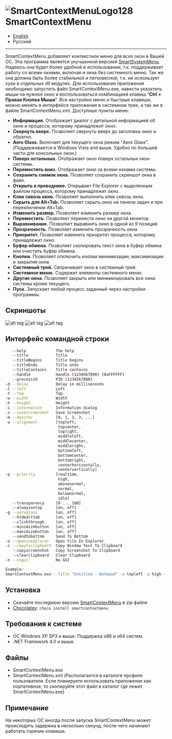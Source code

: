 ![SmartContextMenuLogo128](https://github.com/AlexanderPro/SmartContextMenu/assets/8102586/e1aaac4b-483a-41ec-9dac-b881cd14ecfa) SmartContextMenu
=============

- [English](/)
- Русский

---

SmartContextMenu добавляет контекстное меню для всех окон в Вашей ОС.
Эта программа является улучшенной версией [SmartSystemMenu](https://github.com/AlexanderPro/SmartSystemMenu).
Надеюсь она будет более удобной в использовании, т.к. поддерживает работу со всеми окнами, включая и окна без системного меню.
Так же она должна быть более стабильной и легковесной, т.к. не использует хуки в отдельных dll модулях.
Для использования приложения необходимо запустить файл SmartContextMenu.exe, навести указатель мыши на нужное окно и воспользоваться комбинацией клавиш “**Ctrl + Правая Кнопка Мыши**”.
Все настройки меню и быстрые клавиши, можно менять в интерфейсе приложения в системном трее, а так же в файле SmartContextMenu.xml. Доступные пункты меню:

* **Информация.** Отображает диалог с детальной информацией об окне и процессе, которому принадлежит окно.
* **Свернуть вверх.** Позволяет свернуть вверх до заголовка окно и обратно.
* **Aero Glass.** Включает для текущего окна режим "Aero Glass". (Поддерживается в Windows Vista and выше. Удобно по большей части для консольных окон.)
* **Поверх остальных.** Отображает окно поверх остальных окон системы.
* **Переместить вниз.** Отображает окно за всеми окнами системы.
* **Сохранить снимок окна.** Позволяет сохранить скриншот окна в файл.
* **Открыть в проводнике.** Открывает File Explorer с выделенным файлом процесса, которому принадлежит окно.
* **Клик сквозь окно.** Позволяет выполнить клик сквозь окно.
* **Скрыть для Alt+Tab.** Позволяет скрыть окно на панели задач и при переключении Alt+Tab.
* **Изменить размер.** Позволяет изменить размер окна.
* **Переместить.** Позволяет перенести окно на другой монитор.
* **Выравнивание.** Позволяет выравнить окно в одной из 9 позиций.
* **Прозрачность.** Позволяет изменить прозрачность окна.
* **Приоритет.** Позволяет изменить приоритет процесса, которому принадлежит окно.
* **Буфер обмена.** Позволяет скопировать текст окна в буфер обмена или очистить буфер обмена.
* **Кнопки.** Позволяет отключить кнопки минимизации, максимизации и закрытия окна.
* **Системный трей.** Сворачивает окно в системный трей.
* **Системное меню.** Содержит элементы системного меню.
* **Другие окна.** Позволяет закрыть или минимизировать все окна системы кроме текущего.
* **Пуск.** Запускает любой процесс заданный через настройки программы.

Скриншоты
------------------

![alt tag](https://github.com/AlexanderPro/SmartContextMenu/assets/8102586/b1fa5cf4-fcfb-46e0-adcf-477405704c72)
![alt tag](https://github.com/AlexanderPro/SmartContextMenu/assets/8102586/e0cf1d93-e85a-47f9-ba6a-35a6cc09a336)
![alt tag](https://github.com/AlexanderPro/SmartContextMenu/assets/8102586/0113aff7-b518-4418-90dc-6afbab8f529d)

Интерфейс командной строки
--------------------

```bash
   --help             The help
   --title            Title
   --titleBegins      Title begins 
   --titleEnds        Title ends
   --titleContains    Title contains
   --handle           Handle (1234567890) (0xFFFFFF)
   --processId        PID (1234567890)
-d --delay            Delay in milliseconds
-l --left             Left
-t --top              Top
-w --width            Width
-h --height           Height
-i --information      Information dialog
-s --savescreenshot   Save Screenshot
-m --monitor          [0, 1, 2, 3, ...]
-a --alignment        [topleft,
                       topcenter,
                       topright,
                       middleleft,
                       middlecenter,
                       middleright,
                       bottomleft,
                       bottomcenter,
                       bottomright,
                       centerhorizontally,
                       centervertically]
-p --priority         [realtime,
                       high,
                       abovenormal,
                       normal,
                       belownormal,
                       idle]
   --transparency     [0 ... 100]
   --alwaysontop      [on, off]
-g --aeroglass        [on, off]
   --hidealttab       [on, off]
   --clickthrough     [on, off]
   --minimizebutton   [on, off]
   --maximizebutton   [on, off]
   --sendtobottom     Send To Bottom
-o --openinexplorer   Open File In Explorer
-c --copytoclipboard  Copy Window Text To Clipboard
   --copyscreenshot   Copy Screenshot To Clipboard
   --clearclipboard   Clear Clipboard
-n --nogui            No GUI

Example:
SmartContextMenu.exe --title "Untitled - Notepad" -a topleft -p high --alwaysontop on --nogui
```

Установка
--------------------

* Скачайте последнюю версию [SmartContextMenu](https://github.com/AlexanderPro/SmartContextMenu/releases) в zip файле
* [Chocolatey](https://chocolatey.org/): `choco install smartcontextmenu`

Требования к системе
--------------------

* ОС Windows XP SP3 и выше. Поддержка x86 и x64 систем.
* .NET Framework 4.0 и выше.

Файлы
--------------------

* SmartContextMenu.exe
* SmartContextMenu.xml (Располагается в каталоге профиля пользователя. Если планируете использовать приложение как портативное, то скопируйте этот файл в каталог где лежит SmartContextMenu.exe)

Примечание
--------------------
На некоторых ОС иногда после запуска SmartContextMenu может происходить задержка в несколько секунд, после чего начинают работать горячие клавиши.
